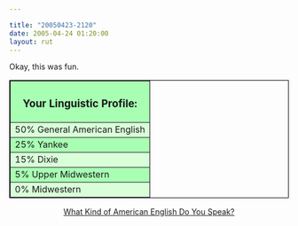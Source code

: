 ```yaml
---

title: "20050423-2120"
date: 2005-04-24 01:20:00
layout: rut
---
```


<p> Okay, this was fun.</p>

<table width=400 align=center border=1 bordercolor=black
cellspacing=0 cellpadding=2> <tr><td align="center"
bgcolor="#A8FFB3"> <h3>Your Linguistic Profile:</h3>
</td></tr><tr><td bgcolor="#D9FFD8"> 50% General
American English</td></tr><tr><td bgcolor="#A8FFB3"> 25%
Yankee</td></tr><tr><td bgcolor="#D9FFD8"> 15% Dixie</td></tr><tr><td bgcolor="#A8FFB3"> 5% Upper Midwestern</td></tr><tr><td bgcolor="#D9FFD8"> 0% Midwestern</td></tr></table>

<div align="center"> <a href="http://www.blogthings.com/amenglishdialecttest/">What Kind
of American English Do You Speak?</a> </div>

